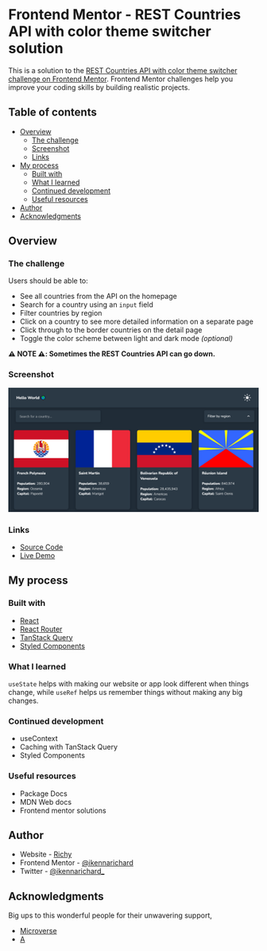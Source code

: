 # Frontend Mentor - REST Countries API with color theme switcher solution

This is a solution to the [REST Countries API with color theme switcher challenge on Frontend Mentor](https://www.frontendmentor.io/challenges/rest-countries-api-with-color-theme-switcher-5cacc469fec04111f7b848ca). Frontend Mentor challenges help you improve your coding skills by building realistic projects.

## Table of contents

- [Overview](#overview)
  - [The challenge](#the-challenge)
  - [Screenshot](#screenshot)
  - [Links](#links)
- [My process](#my-process)
  - [Built with](#built-with)
  - [What I learned](#what-i-learned)
  - [Continued development](#continued-development)
  - [Useful resources](#useful-resources)
- [Author](#author)
- [Acknowledgments](#acknowledgments)

## Overview

### The challenge

Users should be able to:

- See all countries from the API on the homepage
- Search for a country using an `input` field
- Filter countries by region
- Click on a country to see more detailed information on a separate page
- Click through to the border countries on the detail page
- Toggle the color scheme between light and dark mode *(optional)*

**⚠️ NOTE ⚠️: Sometimes the REST Countries API can go down.**

### Screenshot

![Screenshot of Homepage](./public/screen-shot.png)

### Links

- [Source Code](https://github.com/ikennarichard/REST-Countries-API-with-color-theme-switcher)
- [Live Demo](https://your-live-site-url.com)

## My process

### Built with

- [React](https://reactjs.org/)
- [React Router](https://reactrouter.com/)
- [TanStack Query](https://tanstack.com/query/v4)
- [Styled Components](https://styled-components.com/)

### What I learned

`useState` helps with making our website or app look different when things change, while `useRef` helps us remember things without making any big changes.

### Continued development

- useContext
- Caching with TanStack Query
- Styled Components

### Useful resources

- Package Docs
- MDN Web docs
- Frontend mentor solutions

## Author

- Website - [Richy](https://ikennarichard.netlify.app)
- Frontend Mentor - [@ikennarichard](https://www.frontendmentor.io/profile/ikennarichard)
- Twitter - [@ikennarichard_](https://twitter.com/ikennarichard_)

## Acknowledgments

Big ups to this wonderful people for their unwavering support,

- [Microverse](https://www.microverse.org)
- [A](https://anselem-portfolio.netlify.app)
